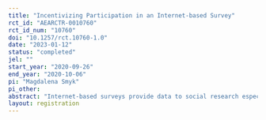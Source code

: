 ```yaml
---
title: "Incentivizing Participation in an Internet-based Survey"
rct_id: "AEARCTR-0010760"
rct_id_num: "10760"
doi: "10.1257/rct.10760-1.0"
date: "2023-01-12"
status: "completed"
jel: ""
start_year: "2020-09-26"
end_year: "2020-10-06"
pi: "Magdalena Smyk"
pi_other:
abstract: "Internet-based surveys provide data to social research especially when administrative sources are difficult to obtain or does not exist. In this context it is valuable to study effective ways to attract survey participants to enter and stay panel online survey. In this study, we experimentally test whether particular dimensions of the incentive to re-enter existing Internet-based panel survey conducted during pandemic lock-down in Poland can keep panel subjects in the survey. We find that providing a reward ex ante and lottery with a high award (but the same expected value as certain prize) increase response rate among survey participants. The long-lasting effect is observed only with an ex ante payment."
layout: registration
---
```


